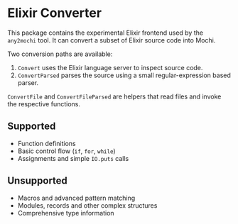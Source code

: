 # Elixir Converter

This package contains the experimental Elixir frontend used by the `any2mochi` tool. It can convert a subset of Elixir source code into Mochi.

Two conversion paths are available:

1. `Convert` uses the Elixir language server to inspect source code.
2. `ConvertParsed` parses the source using a small regular-expression based parser.

`ConvertFile` and `ConvertFileParsed` are helpers that read files and invoke the respective functions.

## Supported

- Function definitions
- Basic control flow (`if`, `for`, `while`)
- Assignments and simple `IO.puts` calls

## Unsupported

- Macros and advanced pattern matching
- Modules, records and other complex structures
- Comprehensive type information
